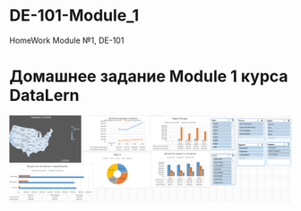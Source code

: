 # DE-101-Module_1
HomeWork Module №1, DE-101
# Домашнее задание Module 1 курса DataLern
![Скрин](https://github.com/Oksana7292/DE-101-Module_1/blob/c03f484f0e394c084d48010f924252db7e7adc8d/DashBoard.png)
